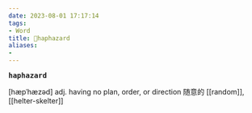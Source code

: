 ```yaml
---
date: 2023-08-01 17:17:14
tags: 
- Word
title: 📖haphazard
aliases: 
- 
---
```


<pre><strong>haphazard</strong></pre>

[hæpˈhæzəd]
adj. having no plan, order, or direction 随意的
[[random]], [[helter-skelter]]
